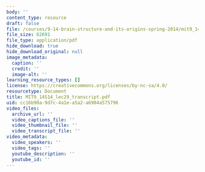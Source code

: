 ```yaml
---
body: ''
content_type: resource
draft: false
file: /courses/9-14-brain-structure-and-its-origins-spring-2014/mit9_14s14_lec29_transcript.pdf
file_size: 62691
file_type: application/pdf
hide_download: true
hide_download_original: null
image_metadata:
  caption: ''
  credit: ''
  image-alt: ''
learning_resource_types: []
license: https://creativecommons.org/licenses/by-nc-sa/4.0/
resourcetype: Document
title: MIT9_14S14_lec29_transcript.pdf
uid: cc16b90a-9d7c-4a1e-a5a2-a6984a575796
video_files:
  archive_url: ''
  video_captions_file: ''
  video_thumbnail_file: ''
  video_transcript_file: ''
video_metadata:
  video_speakers: ''
  video_tags: ''
  youtube_description: ''
  youtube_id: ''
---
```

